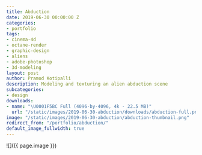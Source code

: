 ```yaml
---
title: Abduction
date: 2019-06-30 00:00:00 Z
categories:
- portfolio
tags:
- cinema-4d
- octane-render
- graphic-design
- aliens
- adobe-photoshop
- 3d-modeling
layout: post
author: Pramod Kotipalli
description: Modeling and texturing an alien abduction scene
subcategories:
- design
downloads:
- name: "\U0001F5BC️ Full (4096-by-4096, 4k - 22.5 MB)"
  url: "/static/images/2019-06-30-abduction/downloads/abduction-full.png"
image: "/static/images/2019-06-30-abduction/abduction-thumbnail.png"
redirect_from: "/portfolio/abduction/"
default_image_fullwidth: true
---
```


![]({{ page.image }})
